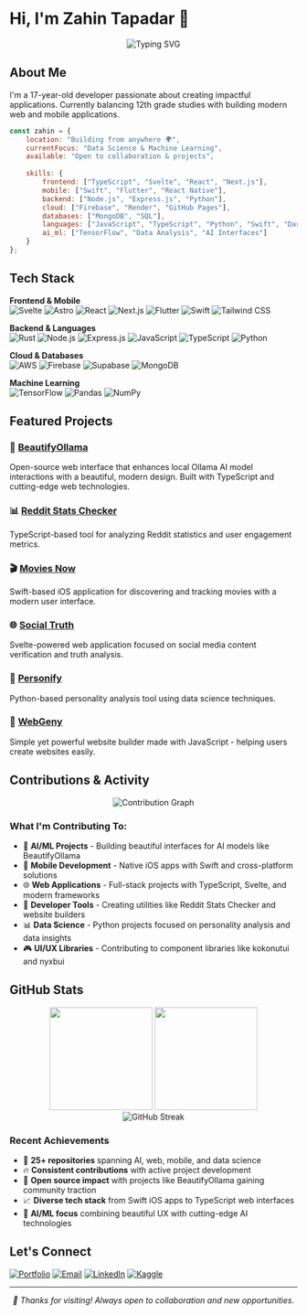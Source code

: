 # Hi, I'm Zahin Tapadar 👋

<div align="center">
  <img src="https://readme-typing-svg.herokuapp.com?font=JetBrains+Mono&size=20&pause=1000&color=00D9FF&center=true&vCenter=true&width=600&lines=Full-Stack+Developer+%7C+12th+Grade+Student;Building+with+Next.js%2C+React%2C+%26+Flutter;Currently+Learning+Data+Science+%26+AI" alt="Typing SVG" />
</div>

## About Me

I'm a 17-year-old developer passionate about creating impactful applications. Currently balancing 12th grade studies with building modern web and mobile applications.

```javascript
const zahin = {
    location: "Building from anywhere 🌍",
    currentFocus: "Data Science & Machine Learning",
    available: "Open to collaboration & projects",
    
    skills: {
        frontend: ["TypeScript", "Svelte", "React", "Next.js"],
        mobile: ["Swift", "Flutter", "React Native"],
        backend: ["Node.js", "Express.js", "Python"],
        cloud: ["Firebase", "Render", "GitHub Pages"],
        databases: ["MongoDB", "SQL"],
        languages: ["JavaScript", "TypeScript", "Python", "Swift", "Dart"],
        ai_ml: ["TensorFlow", "Data Analysis", "AI Interfaces"]
    }
};
```

## Tech Stack

**Frontend & Mobile**  
![Svelte](https://img.shields.io/badge/Svelte-FF3E00?style=flat&logo=svelte&logoColor=white)
![Astro](https://img.shields.io/badge/Astro-FF5D01?style=flat&logo=astro&logoColor=white)
![React](https://img.shields.io/badge/React-61DAFB?style=flat&logo=react&logoColor=black)
![Next.js](https://img.shields.io/badge/Next.js-000000?style=flat&logo=next.js&logoColor=white)
![Flutter](https://img.shields.io/badge/Flutter-02569B?style=flat&logo=flutter&logoColor=white)
![Swift](https://img.shields.io/badge/Swift-FA7343?style=flat&logo=swift&logoColor=white)
![Tailwind CSS](https://img.shields.io/badge/Tailwind_CSS-38B2AC?style=flat&logo=tailwind-css&logoColor=white)

**Backend & Languages**  
![Rust](https://img.shields.io/badge/Rust-000000?style=flat&logo=rust&logoColor=white)
![Node.js](https://img.shields.io/badge/Node.js-339933?style=flat&logo=node.js&logoColor=white)
![Express.js](https://img.shields.io/badge/Express.js-000000?style=flat&logo=express&logoColor=white)
![JavaScript](https://img.shields.io/badge/JavaScript-F7DF1E?style=flat&logo=javascript&logoColor=black)
![TypeScript](https://img.shields.io/badge/TypeScript-3178C6?style=flat&logo=typescript&logoColor=white)
![Python](https://img.shields.io/badge/Python-3776AB?style=flat&logo=python&logoColor=white)

**Cloud & Databases**  
![AWS](https://img.shields.io/badge/AWS-232F3E?style=flat&logo=amazon-aws&logoColor=white)
![Firebase](https://img.shields.io/badge/Firebase-FFCA28?style=flat&logo=firebase&logoColor=black)
![Supabase](https://img.shields.io/badge/Supabase-3ECF8E?style=flat&logo=supabase&logoColor=white)
![MongoDB](https://img.shields.io/badge/MongoDB-47A248?style=flat&logo=mongodb&logoColor=white)

**Machine Learning**  
![TensorFlow](https://img.shields.io/badge/TensorFlow-FF6F00?style=flat&logo=tensorflow&logoColor=white)
![Pandas](https://img.shields.io/badge/Pandas-150458?style=flat&logo=pandas&logoColor=white)
![NumPy](https://img.shields.io/badge/NumPy-013243?style=flat&logo=numpy&logoColor=white)

## Featured Projects

### 🤖 [BeautifyOllama](https://github.com/zahintapadar/BeautifyOllama)
Open-source web interface that enhances local Ollama AI model interactions with a beautiful, modern design. Built with TypeScript and cutting-edge web technologies.

### 📊 [Reddit Stats Checker](https://github.com/zahintapadar/redditstatschecker)
TypeScript-based tool for analyzing Reddit statistics and user engagement metrics.

### 🎬 [Movies Now](https://github.com/zahintapadar/Movies-Now)
Swift-based iOS application for discovering and tracking movies with a modern user interface.

### 🌐 [Social Truth](https://github.com/zahintapadar/Social-Truth)
Svelte-powered web application focused on social media content verification and truth analysis.

### 🎯 [Personify](https://github.com/zahintapadar/personify)
Python-based personality analysis tool using data science techniques.

### 🧮 [WebGeny](https://github.com/zahintapadar/WebGeny)
Simple yet powerful website builder made with JavaScript - helping users create websites easily.

## Contributions & Activity

<div align="center">
  <img src="https://github-readme-activity-graph.vercel.app/graph?username=zahintapadar&theme=github-compact&hide_border=true&area=true&custom_title=Contribution%20Activity" alt="Contribution Graph" />
</div>

### What I'm Contributing To:
- 🤖 **AI/ML Projects** - Building beautiful interfaces for AI models like BeautifyOllama
- 📱 **Mobile Development** - Native iOS apps with Swift and cross-platform solutions
- 🌐 **Web Applications** - Full-stack projects with TypeScript, Svelte, and modern frameworks
- 🔧 **Developer Tools** - Creating utilities like Reddit Stats Checker and website builders
- 📊 **Data Science** - Python projects focused on personality analysis and data insights
- 🎮 **UI/UX Libraries** - Contributing to component libraries like kokonutui and nyxbui

## GitHub Stats

<div align="center">
  <img height="180em" src="https://github-readme-stats.vercel.app/api?username=zahintapadar2&show_icons=true&theme=dark&hide_border=true&count_private=true&include_all_commits=true" />
  <img height="180em" src="https://github-readme-stats.vercel.app/api/top-langs/?username=zahintapadar&layout=compact&theme=dark&hide_border=true&langs_count=8" />
</div>

<div align="center">
  <img src="https://github-readme-streak-stats.herokuapp.com/?user=zahintapadar&theme=dark&hide_border=true" alt="GitHub Streak" />
</div>

### Recent Achievements
- 🤖 **25+ repositories** spanning AI, web, mobile, and data science
- 🔥 **Consistent contributions** with active project development
- 🌟 **Open source impact** with projects like BeautifyOllama gaining community traction
- 📈 **Diverse tech stack** from Swift iOS apps to TypeScript web interfaces
- 🎯 **AI/ML focus** combining beautiful UX with cutting-edge AI technologies

## Let's Connect

[![Portfolio](https://img.shields.io/badge/Portfolio-zahintapadar.me-00ff88?style=flat&logo=google-chrome&logoColor=black)](https://zahintapadar.me/)
[![Email](https://img.shields.io/badge/Email-eufalkon@gmail.com-EA4335?style=flat&logo=gmail&logoColor=white)](mailto:zahintapadar@gmail.com)
[![LinkedIn](https://img.shields.io/badge/LinkedIn-Zahin_Tapadar-0A66C2?style=flat&logo=linkedin&logoColor=white)](https://www.linkedin.com/in/zahin-tapadar-524640243/)
[![Kaggle](https://img.shields.io/badge/Kaggle-Data_Science-20BEFF?style=flat&logo=kaggle&logoColor=white)](https://www.kaggle.com/zahinahmedtapadar)

---

<div align="center">
  <i>💜 Thanks for visiting! Always open to collaboration and new opportunities.</i>
</div>
